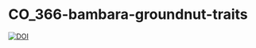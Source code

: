 # CO_366-bambara-groundnut-traits

[![DOI](https://zenodo.org/badge/350366454.svg)](https://zenodo.org/doi/10.5281/zenodo.11449578)

